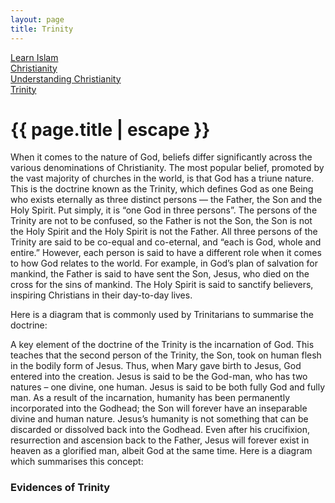 ```yaml
---
layout: page
title: Trinity
---
```

<div class="title-header">
    <div class="path parents">
        <a class="ptext" href="/index.html">Learn Islam</a>
    </div>
    <div class="path parents">
        <a class="ptext" href="/pages/christianity.html">Christianity</a>
    </div>
    <div class="path parents">
        <a class="ptext" href="/pages/christianity/understanding-christianity.html">Understanding Christianity</a>
    </div>
    <div class="path children">
        <a class="ctext" href="/pages/christianity/trinity.html">Trinity</a>
    </div>
</div>
<h1 class="post-title">{{ page.title | escape }}</h1>
When it comes to the nature of God, beliefs differ significantly across the various denominations of Christianity. The most popular belief, promoted by the vast majority of churches in the world, is that God has a triune nature. This is the doctrine known as the Trinity, which defines God as one Being who exists eternally as three distinct persons — the Father, the Son and the Holy Spirit. Put simply, it is “one God in three persons”. The persons of the Trinity are not to be confused, so the Father is not the Son, the Son is not the Holy Spirit and the Holy Spirit is not the Father. All three persons of the Trinity are said to be co-equal and co-eternal, and “each is God, whole and entire.” However, each person is said to have a different role when it comes to how God relates to the world. For example, in God’s plan of salvation for mankind, the Father is said to have sent the Son, Jesus, who died on the cross for the sins of mankind. The Holy Spirit is said to sanctify believers, inspiring Christians in their day-to-day lives.

Here is a diagram that is commonly used by Trinitarians to summarise the doctrine:

A key element of the doctrine of the Trinity is the incarnation of God. This teaches that the second person of the Trinity, the Son, took on human flesh in the bodily form of Jesus. Thus, when Mary gave birth to Jesus, God entered into the creation. Jesus is said to be the God-man, who has two natures – one divine, one human. Jesus is said to be both fully God and fully man. As a result of the incarnation, humanity has been permanently incorporated into the Godhead; the Son will forever have an inseparable divine and human nature. Jesus’s humanity is not something that can be discarded or dissolved back into the Godhead. Even after his crucifixion, resurrection and ascension back to the Father, Jesus will forever exist in heaven as a glorified man, albeit God at the same time. Here is a diagram which summarises this concept:

### Evidences of Trinity